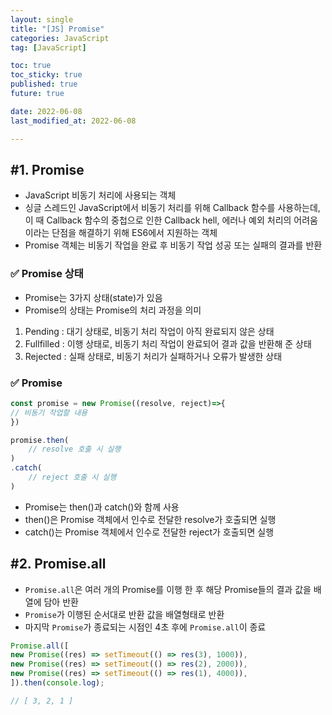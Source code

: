 ```yaml
---
layout: single
title: "[JS] Promise"
categories: JavaScript
tag: [JavaScript]

toc: true
toc_sticky: true
published: true
future: true

date: 2022-06-08
last_modified_at: 2022-06-08

---
```


## #1. Promise

- JavaScript 비동기 처리에 사용되는 객체
- 싱글 스레드인 JavaScript에서 비동기 처리를 위해 Callback 함수를 사용하는데, 이 때 Callback 함수의 중첩으로 인한 Callback hell, 에러나 예외 처리의 어려움이라는 단점을 해결하기 위해 ES6에서 지원하는 객체
- Promise 객체는 비동기 작업을 완료 후 비동기 작업 성공 또는 실패의 결과를 반환  

### ✅ Promise 상태

- Promise는 3가지 상태(state)가 있음
- Promise의 상태는 Promise의 처리 과정을 의미  

1. Pending : 대기 상태로, 비동기 처리 작업이 아직 완료되지 않은 상태
2. Fullfilled : 이행 상태로, 비동기 처리 작업이 완료되어 결과 값을 반환해 준 상태
3. Rejected : 실패 상태로, 비동기 처리가 실패하거나 오류가 발생한 상태  

### ✅ Promise

```jsx
const promise = new Promise((resolve, reject)=>{
// 비동기 작업할 내용
})

promise.then(
	// resolve 호출 시 실행
)
.catch(
	// reject 호출 시 실행
)
```
  
  
- Promise는 then()과 catch()와 함께 사용
- then()은 Promise 객체에서 인수로 전달한 resolve가 호출되면 실행
- catch()는 Promise 객체에서 인수로 전달한 reject가 호출되면 실행

## #2. Promise.all  

- `Promise.all`은 여러 개의 Promise를 이행 한 후 해당 Promise들의 결과 값을 배열에 담아 반환
- `Promise`가 이행된 순서대로 반환 값을 배열형태로 반환
- 마지막 `Promise`가 종료되는 시점인 4초 후에 `Promise.all`이 종료  

```jsx
Promise.all([
new Promise((res) => setTimeout(() => res(3), 1000)),
new Promise((res) => setTimeout(() => res(2), 2000)),
new Promise((res) => setTimeout(() => res(1), 4000)),
]).then(console.log);

// [ 3, 2, 1 ]
```  
